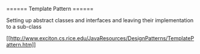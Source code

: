 ====== Template Pattern ======

Setting up abstract classes and interfaces and leaving their implementation to a sub-class


[[http://www.exciton.cs.rice.edu/JavaResources/DesignPatterns/TemplatePattern.htm]]